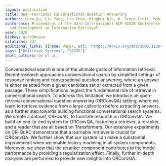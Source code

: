 ```yaml
---
layout: publication
title: Open-retrieval Conversational Question Answering
authors: Chen Qu, Liu Yang, Cen Chen, Minghui Qiu, W. Bruce Croft, Mohit Iyyer
conference: Proceedings of the 43rd International ACM SIGIR Conference on Research
  and Development in Information Retrieval
year: 2020
bibkey: qu2020open
citations: 137
additional_links: [{name: Paper, url: 'https://arxiv.org/abs/2005.11364'}]
tags: ["Retrieval Systems", "SIGIR"]
short_authors: Qu et al.
---
```

Conversational search is one of the ultimate goals of information retrieval.
Recent research approaches conversational search by simplified settings of
response ranking and conversational question answering, where an answer is
either selected from a given candidate set or extracted from a given passage.
These simplifications neglect the fundamental role of retrieval in
conversational search. To address this limitation, we introduce an
open-retrieval conversational question answering (ORConvQA) setting, where we
learn to retrieve evidence from a large collection before extracting answers,
as a further step towards building functional conversational search systems. We
create a dataset, OR-QuAC, to facilitate research on ORConvQA. We build an
end-to-end system for ORConvQA, featuring a retriever, a reranker, and a reader
that are all based on Transformers. Our extensive experiments on OR-QuAC
demonstrate that a learnable retriever is crucial for ORConvQA. We further show
that our system can make a substantial improvement when we enable history
modeling in all system components. Moreover, we show that the reranker
component contributes to the model performance by providing a regularization
effect. Finally, further in-depth analyses are performed to provide new
insights into ORConvQA.